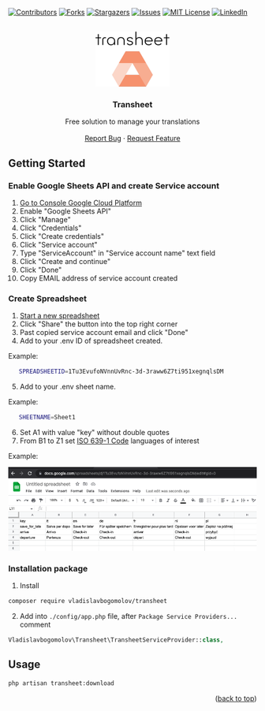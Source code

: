 <div id="top"></div>
<!--
*** Thanks for checking out the Best-README-Template. If you have a suggestion
*** that would make this better, please fork the repo and create a pull request
*** or simply open an issue with the tag "enhancement".
*** Don't forget to give the project a star!
*** Thanks again! Now go create something AMAZING! :D
-->



<!-- PROJECT SHIELDS -->
<!--
*** I'm using markdown "reference style" links for readability.
*** Reference links are enclosed in brackets [ ] instead of parentheses ( ).
*** See the bottom of this document for the declaration of the reference variables
*** for contributors-url, forks-url, etc. This is an optional, concise syntax you may use.
*** https://www.markdownguide.org/basic-syntax/#reference-style-links
-->
[![Contributors][contributors-shield]][contributors-url]
[![Forks][forks-shield]][forks-url]
[![Stargazers][stars-shield]][stars-url]
[![Issues][issues-shield]][issues-url]
[![MIT License][license-shield]][license-url]
[![LinkedIn][linkedin-shield]][linkedin-url]



<!-- PROJECT LOGO -->
<br />
<div align="center">
  <a href="https://github.com/vladislavbogomolov/transheet">
    <img src="images/logo.png" alt="Logo" width="150">
  </a>

  <h3 align="center">Transheet</h3>

  <p align="center">
    Free solution to manage your translations
    <br />
    <br />
    <a href="https://github.com/vladislavbogomolov/transheet/issues">Report Bug</a>
    ·
    <a href="https://github.com/vladislavbogomolov/transheet/issues">Request Feature</a>
  </p>
</div>


<!-- GETTING STARTED -->
## Getting Started


### Enable Google Sheets API and create Service account
1. [Go to Console Google Cloud Platform
](https://console.cloud.google.com/apis/library)
2. Enable "Google Sheets API"
3. Click "Manage"
4. Click "Credentials"
5. Click "Create credentials"
6. Click "Service account"
7. Type "ServiceAccount" in "Service account name" text field
8. Click "Create and continue"
9. Click "Done"
10. Copy EMAIL address of service account created

### Create Spreadsheet
1. [Start a new spreadsheet](https://docs.google.com/spreadsheets/u/0/create?usp=sheets_home&ths=true)
2. Click "Share" the button into the top right corner
3. Past copied service account email and click "Done"
4. Add to your .env ID of spreadsheet created.

Example: 

```sh
   SPREADSHEETID=1Tu3EvufoNVnnUvRnc-3d-3raww6Z7ti951xegnqlsDM
   ```
5. Add to your .env sheet name. 

Example: 

```sh
   SHEETNAME=Sheet1
   ```
6. Set A1 with value "key" without double quotes
7. From B1 to Z1 set [ISO 639-1 Code](https://www.loc.gov/standards/iso639-2/php/code_list.php) languages of interest

Example:

[![Product Name Screen Shot][product-screenshot]](https://example.com)

### Installation package

1. Install

 ```sh
 composer require vladislavbogomolov/transheet
 ```
 
 2. Add into ``./config/app.php`` file, after ``Package Service Providers...`` comment
 ```php
 Vladislavbogomolov\Transheet\TransheetServiceProvider::class,
 ```


<!-- USAGE EXAMPLES -->
## Usage

```sh
php artisan transheet:download
```

<p align="right">(<a href="#top">back to top</a>)</p>




<!-- MARKDOWN LINKS & IMAGES -->
<!-- https://www.markdownguide.org/basic-syntax/#reference-style-links -->
[contributors-shield]: https://img.shields.io/github/contributors/vladislavbogomolov/transheet.svg?style=for-the-badge
[contributors-url]: https://github.com/vladislavbogomolov/transheet/graphs/contributors
[forks-shield]: https://img.shields.io/github/forks/vladislavbogomolov/transheet.svg?style=for-the-badge
[forks-url]: https://github.com/vladislavbogomolov/transheet/network/members
[stars-shield]: https://img.shields.io/github/stars/vladislavbogomolov/transheet.svg?style=for-the-badge
[stars-url]: https://github.com/vladislavbogomolov/transheet/stargazers
[issues-shield]: https://img.shields.io/github/issues/vladislavbogomolov/transheet.svg?style=for-the-badge
[issues-url]: https://github.com/vladislavbogomolov/transheet/issues
[license-shield]: https://img.shields.io/github/license/vladislavbogomolov/transheet.svg?style=for-the-badge
[license-url]: https://github.com/vladislavbogomolov/transheet/blob/master/LICENSE.txt
[linkedin-shield]: https://img.shields.io/badge/-LinkedIn-black.svg?style=for-the-badge&logo=linkedin&colorB=555
[linkedin-url]: https://www.linkedin.com/in/vladbogomolov/
[product-screenshot]: images/screenshot.png
